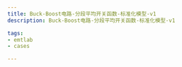 ```yaml
---
title: Buck-Boost电路-分段平均开关函数-标准化模型-v1
description: Buck-Boost电路-分段平均开关函数-标准化模型-v1

tags:
- emtlab
- cases

---
```


<!-- import DocCardList from '@theme/DocCardList';

<DocCardList /> -->